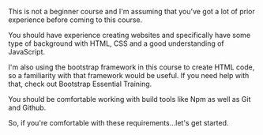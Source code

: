 This is not a beginner course and I'm assuming that you've got a lot of prior experience before coming to this course.

You should have experience creating websites and specifically have some type of background with HTML, CSS and a good understanding of JavaScript.

I'm also using the bootstrap framework in this course to create HTML code, so a familiarity with that framework would be useful. If you need help with that, check out Bootstrap Essential Training.

You should be comfortable working with build tools like Npm as well as Git and Github.

So, if you're comfortable with these requirements...let's get started.
